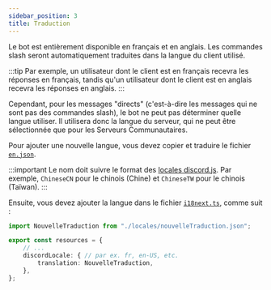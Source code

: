 ```yaml
---
sidebar_position: 3
title: Traduction
---
```

Le bot est entièrement disponible en français et en anglais. Les commandes slash seront automatiquement traduites dans la langue du client utilisé.

:::tip
Par exemple, un utilisateur dont le client est en français recevra les réponses en français, tandis qu'un utilisateur dont le client est en anglais recevra les réponses en anglais.
:::

Cependant, pour les messages "directs" (c'est-à-dire les messages qui ne sont pas des commandes slash), le bot ne peut pas déterminer quelle langue utiliser. Il utilisera donc la langue du serveur, qui ne peut être sélectionnée que pour les Serveurs Communautaires.

Pour ajouter une nouvelle langue, vous devez copier et traduire le fichier [`en.json`](https://github.com/Dicelette/discord-dicelette/blob/main/src/localizations/locales/en.json).

:::important
Le nom doit suivre le format des [locales discord.js](https://github.com/discordjs/discord-api-types/blob/main/rest/common.ts#L300). Par exemple, `ChineseCN` pour le chinois (Chine) et `ChineseTW` pour le chinois (Taïwan).
:::

Ensuite, vous devez ajouter la langue dans le fichier [`i18next.ts`](https://github.com/Dicelette/discord-dicelette/blob/main/src/localizations/i18next.ts), comme suit :
```ts
import NouvelleTraduction from "./locales/nouvelleTraduction.json";

export const resources = {
	// ...
	discordLocale: { // par ex. fr, en-US, etc.
		translation: NouvelleTraduction,
	},
};
```